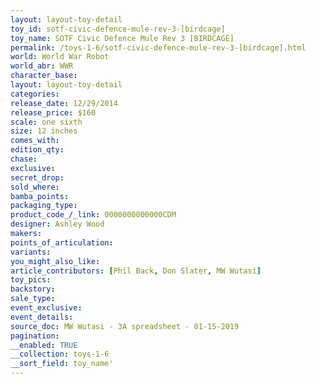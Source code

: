 ```yaml
---
layout: layout-toy-detail 
toy_id: sotf-civic-defence-mule-rev-3-[birdcage]
toy_name: SOTF Civic Defence Mule Rev 3 [BIRDCAGE]
permalink: /toys-1-6/sotf-civic-defence-mule-rev-3-[birdcage].html
world: World War Robot
world_abr: WWR
character_base: 
layout: layout-toy-detail
categories: 
release_date: 12/29/2014
release_price: $160 
scale: one sixth
size: 12 inches
comes_with: 
edition_qty: 
chase: 
exclusive: 
secret_drop: 
sold_where: 
bamba_points: 
packaging_type: 
product_code_/_link: 0000000000000CDM
designer: Ashley Wood
makers: 
points_of_articulation: 
variants: 
you_might_also_like: 
article_contributors: [Phil Back, Don Slater, MW Wutasi]
toy_pics: 
backstory: 
sale_type: 
event_exclusive: 
event_details: 
source_doc: MW Wutasi - 3A spreadsheet - 01-15-2019
pagination: 
__enabled: TRUE
__collection: toys-1-6
__sort_field: toy_name'
---
```

